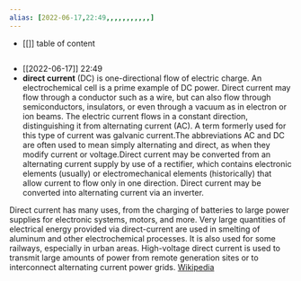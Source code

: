 ```yaml
---
alias: [2022-06-17,22:49,,,,,,,,,,,]
---
```

- [[]]
table of content
```toc
```

- [[2022-06-17]] 22:49
- **direct current** (DC) is one-directional flow of electric charge. An electrochemical cell is a prime example of  DC power. Direct current may flow through a conductor such as a wire, but can also flow through semiconductors, insulators, or even through a vacuum as in electron or ion beams. The electric current flows in a constant direction, distinguishing it from alternating current (AC). A term formerly used for this type of current was galvanic current.The abbreviations AC and DC are often used to mean simply alternating and direct, as when they modify current or voltage.Direct current may be converted from an alternating current supply by use of a rectifier, which contains electronic elements (usually) or electromechanical elements (historically) that allow current to flow only in one direction. Direct current may be converted into alternating current via an inverter.

Direct current has many uses, from the charging of batteries to large power supplies for electronic systems, motors, and more. Very large quantities of electrical energy provided via direct-current  are used in smelting of aluminum and other electrochemical processes. It is also used for some railways, especially in urban areas. High-voltage direct current is used to transmit large amounts of power from remote generation sites or to interconnect alternating current power grids.
[Wikipedia](https://en.wikipedia.org/wiki/Direct%20current)